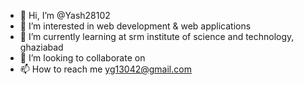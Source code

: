 - 👋 Hi, I’m @Yash28102
- 👀 I’m interested in web development & web applications
- 🌱 I’m currently learning at srm institute of science and technology, ghaziabad
- 💞️ I’m looking to collaborate on 
- 📫 How to reach me yg13042@gmail.com

<!---
Yash28102/Yash28102 is a ✨ special ✨ repository because its `README.md` (this file) appears on your GitHub profile.
You can click the Preview link to take a look at your changes.
--->
